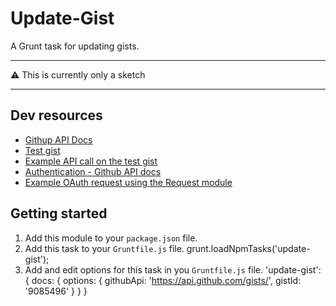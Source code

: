 # Update-Gist

A Grunt task for updating gists.

---

:warning: This is currently only a sketch

---

## Dev resources

- [Githup API Docs](https://developer.github.com/v3/gists/#edit-a-gist)
- [Test gist](https://gist.github.com/himedlooff/9085496)
- [Example API call on the test gist](https://api.github.com/gists/9085496)
- [Authentication - Github API docs](https://developer.github.com/v3/auth/)
- [Example OAuth request using the Request module](https://github.com/mikeal/request#oauth-signing)

## Getting started

1. Add this module to your `package.json` file.
2. Add this task to your `Gruntfile.js` file.
        grunt.loadNpmTasks('update-gist');
3. Add and edit options for this task in you `Gruntfile.js` file.
        'update-gist': {
          docs: {
            options: {
              githubApi: 'https://api.github.com/gists/',
              gistId: '9085496'
            }
          }
        }
